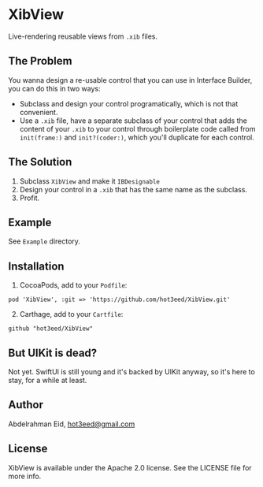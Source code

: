 # XibView
Live-rendering reusable views from `.xib` files.

## The Problem
You wanna design a re-usable control that you can use in Interface Builder, you can do this in two ways:

* Subclass and design your control programatically, which is not that convenient.
* Use a `.xib` file, have a separate subclass of your control that adds the content of your `.xib` to your control through boilerplate code called from `init(frame:)` and `init?(coder:)`, which you'll duplicate for each control.

## The Solution
1. Subclass `XibView` and make it `IBDesignable`
2. Design your control in a `.xib` that has the same name as the subclass.
3. Profit.

## Example

See `Example` directory.

## Installation

1. CocoaPods, add to your `Podfile`:
```
pod 'XibView', :git => 'https://github.com/hot3eed/XibView.git'
```
2. Carthage, add to your `Cartfile`:
```
github "hot3eed/XibView"
```

## But UIKit is dead?
Not yet. SwiftUI is still young and it's backed by UIKit anyway, so it's here to stay, for a while at least.

## Author

Abdelrahman Eid, hot3eed@gmail.com

## License

XibView is available under the Apache 2.0 license. See the LICENSE file for more info.
